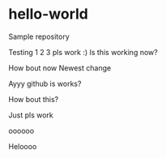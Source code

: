 # hello-world
Sample repository

Testing 1 2 3 pls work :)
Is this working now?

How bout now
Newest change

Ayyy github is works?

How bout this?

Just pls work 

oooooo

Heloooo
